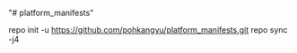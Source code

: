 "# platform_manifests" 

repo init -u https://github.com/pohkangyu/platform_manifests.git
repo sync -j4
